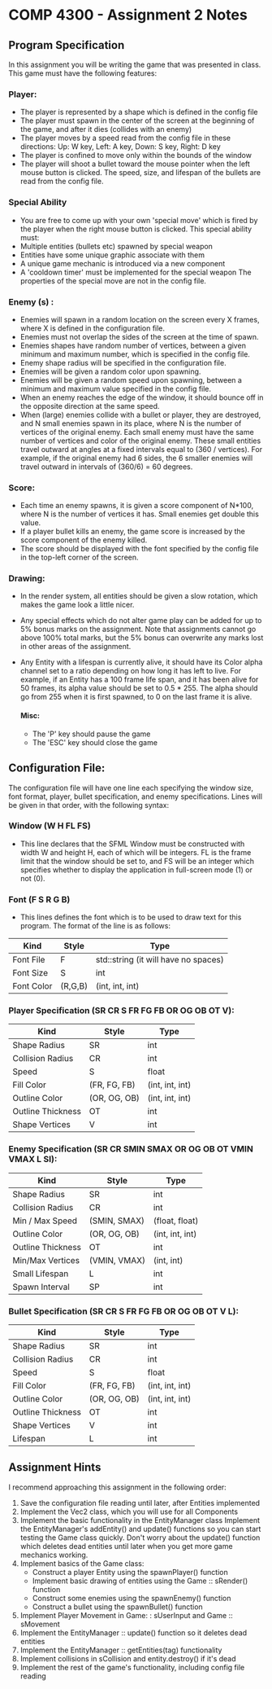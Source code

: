 # COMP 4300 - Assignment 2 Notes

## Program Specification

In this assignment you will be writing the game that was presented in class.
This game must have the following features:

### Player:
- The player is represented by a shape which is defined in the config file
- The player must spawn in the center of the screen at the beginning of the
game, and after it dies (collides with an enemy)
- The player moves by a speed read from the config file in these directions:
Up: W key, Left: A key, Down: S key, Right: D key
- The player is confined to move only within the bounds of the window
- The player will shoot a bullet toward the mouse pointer when the left mouse
button is clicked. The speed, size, and lifespan of the bullets are read
from the config file.

### Special Ability
- You are free to come up with your own 'special move' which is fired by
the player when the right mouse button is clicked. This special ability must:
- Multiple entities (bullets etc) spawned by special weapon
- Entities have some unique graphic associate with them
- A unique game mechanic is introduced via a new component
- A 'cooldown timer' must be implemented for the special weapon
The properties of the special move are not in the config file.


### Enemy (s) :
- Enemies will spawn in a random location on the screen every X frames,
where X is defined in the configuration file.
- Enemies must not overlap the sides of the screen at the time of spawn.
- Enemies shapes have random number of vertices, between a given minimum and
maximum number, which is specified in the config file.
- Enemy shape radius will be specified in the configuration file.
- Enemies will be given a random color upon spawning.
- Enemies will be given a random speed upon spawning, between a minimum and
maximum value specified in the config file.
- When an enemy reaches the edge of the window, it should bounce off in
the opposite direction at the same speed.
- When (large) enemies collide with a bullet or player, they are destroyed,
and N small enemies spawn in its place, where N is the number of vertices
of the original enemy. Each small enemy must have the same number of
vertices and color of the original enemy. These small entities travel
outward at angles at a fixed intervals equal to (360 / vertices).
For example, if the original enemy had 6 sides, the 6 smaller enemies will
travel outward in intervals of (360/6) = 60 degrees.

### Score:
- Each time an enemy spawns, it is given a score component of N*100, where N
is the number of vertices it has. Small enemies get double this value.
- If a player bullet kills an enemy, the game score is increased by the score
component of the enemy killed.
- The score should be displayed with the font specified by the config file in
the top-left corner of the screen.

### Drawing:
- In the render system, all entities should be given a slow rotation, which makes the game look a little nicer.

- Any special effects which do not alter game play can be added for up to
5% bonus marks on the assignment. Note that assignments cannot go above
100% total marks, but the 5% bonus can overwrite any marks lost in other
areas of the assignment.
- Any Entity with a lifespan is currently alive, it should have its Color
alpha channel set to a ratio depending on how long it has left to live.
For example, if an Entity has a 100 frame life span, and it has been alive for
50 frames, its alpha value should be set to 0.5 * 255. The alpha should go from
255 when it is first spawned, to 0 on the last frame it is alive.

  #### Misc:
  - The 'P' key should pause the game
  - The 'ESC' key should close the game


## Configuration File:

The configuration file will have one line each specifying the window size,
font format, player, bullet specification, and enemy specifications.
Lines will be given in that order, with the following syntax:

### Window (W H FL FS)
- This line declares that the SFML Window must be constructed with width W
and height H, each of which will be integers. FL is the frame limit that the
window should be set to, and FS will be an integer which specifies whether to
display the application in full-screen mode (1) or not (0).

### Font (F S R G B)
- This lines defines the font which is to be used to draw text
for this program. The format of the line is as follows:

| Kind | Style | Type |
| ------------- | ----- | ---- |
| Font File     | F     | std::string (it will have no spaces)|
| Font Size     | S     |  int|
| Font Color     |(R,G,B)| (int, int, int)|

### Player Specification (SR CR S FR FG FB OR OG OB OT V):
  | Kind | Style | Type |
  | ------------- | ----- | ---- |
  | Shape Radius     | SR     | int |
  | Collision Radius     | CR     |  int|
  | Speed     |S| float |
  | Fill Color     |(FR, FG, FB)| (int, int, int)|
  | Outline Color     |(OR, OG, OB)| (int, int, int)|
  | Outline Thickness     |OT| int|
  | Shape Vertices     |V| int|

### Enemy Specification (SR CR SMIN SMAX OR OG OB OT VMIN VMAX L SI):
  | Kind | Style | Type |
  | ------------- | ----- | ---- |
  | Shape Radius     | SR     | int |
  | Collision Radius     | CR     |  int|
  | Min / Max Speed     |(SMIN, SMAX)| (float, float) |
  | Outline Color     |(OR, OG, OB)| (int, int, int)|
  | Outline Thickness     |OT| int|
  | Min/Max Vertices     |(VMIN, VMAX)| (int, int)|
  | Small Lifespan | L | int |
  | Spawn Interval | SP | int |
  

### Bullet Specification (SR CR S FR FG FB OR OG OB OT V L):

  | Kind | Style | Type |
  | ------------- | ----- | ---- |
  | Shape Radius     | SR     | int |
  | Collision Radius     | CR     |  int|
  | Speed     |S| float |
  | Fill Color     |(FR, FG, FB)| (int, int, int)|
  | Outline Color     |(OR, OG, OB)| (int, int, int)|
  | Outline Thickness     |OT| int|
  | Shape Vertices     |V| int|
  | Lifespan | L | int |
  

## Assignment Hints

I recommend approaching this assignment in the following order:

1. Save the configuration file reading until later, after Entities implemented
1. Implement the Vec2 class, which you will use for all Components
1. Implement the basic functionality in the EntityManager class
Implement the EntityManager's addEntity() and update() functions so
you can start testing the Game class quickly. Don't worry about the update()
function which deletes dead entities until later when you get more game
mechanics working.
1. Implement basics of the Game class:
    - Construct a player Entity using the spawnPlayer() function
    - Implement basic drawing of entities using the Game :: sRender() function
    - Construct some enemies using the spawnEnemy() function
    - Construct a bullet using the spawnBullet() function
5. Implement Player Movement in Game: : sUserInput and Game :: sMovement
1. Implement the EntityManager :: update() function so it deletes dead entities
1. Implement the EntityManager :: getEntities(tag) functionality
1. Implement collisions in sCollision and entity.destroy() if it's dead
1. Implement the rest of the game's functionality, including config file reading